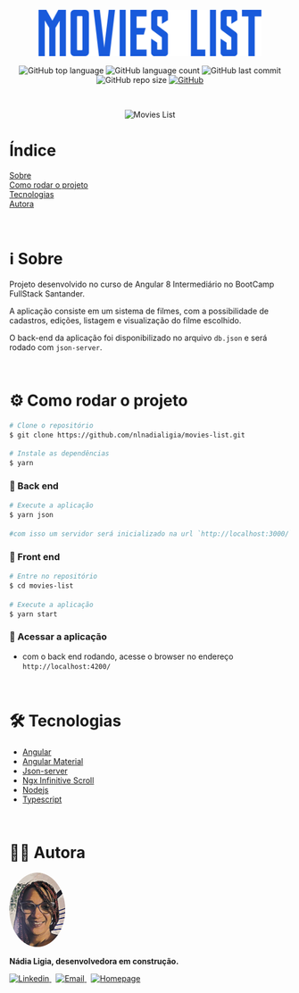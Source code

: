 <p align="center">
  <img src=".github/logo.png" width=400 alt="Movies List" />
</p>

<p align="center">
  <img alt="GitHub top language" src="https://img.shields.io/github/languages/top/nlnadialigia/movies-list?color=185ADB&style=plastic">

  <img alt="GitHub language count" src="https://img.shields.io/github/languages/count/nlnadialigia/movies-list?color=185ADB&style=plastic">

  <img alt="GitHub last commit" src="https://img.shields.io/github/last-commit/nlnadialigia/movies-list?color=185adb&style=plastic">

  <img alt="GitHub repo size" src="https://img.shields.io/github/repo-size/nlnadialigia/movies-list?color=185adb&style=plastic">

  <a href="./LICENSE.md">
    <img alt="GitHub" src="https://img.shields.io/github/license/nlnadialigia/movies-list?color=185adb&style=plastic">
  </a>
</p>

<br>

<p align="center">
  <img src=".github/example.gif" width=400 alt="Movies List" />
</p>

# Índice

[Sobre](#ℹ️-sobre)<br>
[Como rodar o projeto](#⚙️-como-rodar-o-projeto)<br>
[Tecnologias](#🛠-tecnologias)<br>
[Autora](#👩‍💼-autora)

<br>

# ℹ️ Sobre

Projeto desenvolvido no curso de Angular 8 Intermediário no BootCamp FullStack Santander.

A aplicação consiste em um sistema de filmes, com a possibilidade de cadastros, edições, listagem e visualização do filme escolhido.

O back-end da aplicação foi disponibilizado no arquivo `db.json` e será rodado com `json-server`.

<br>

# ⚙️ Como rodar o projeto

```bash
# Clone o repositório
$ git clone https://github.com/nlnadialigia/movies-list.git

# Instale as dependências
$ yarn
```

### 📌 Back end

```bash
# Execute a aplicação
$ yarn json

#com isso um servidor será inicializado na url `http://localhost:3000/`, após a inicialização sera possível realizar requisições http.
```

### 📌 Front end

```bash
# Entre no repositório
$ cd movies-list

# Execute a aplicação
$ yarn start
```

### 📌 Acessar a aplicação

- com o back end rodando, acesse o browser no endereço `http://localhost:4200/`

<br>

# 🛠 Tecnologias

- [Angular](https://angular.io/)
- [Angular Material](https://material.angular.io/)
- [Json-server](https://www.npmjs.com/package/json-server)
- [Ngx Infinitive Scroll](https://github.com/orizens/ngx-infinite-scroll)
- [Nodejs](https://nodejs.org/)
- [Typescript](https://www.typescriptlang.org/)

<br>

# 👩‍💼 Autora

<img src=".github/picture.png" width="100px;" alt="Picture"/>
<p><b>Nádia Ligia, desenvolvedora em construção.</b></p>
<a href="https://www.linkedin.com/in/nlnadialigia/">
  <img alt="Linkedin" src="https://img.shields.io/badge/-Linkedin -185adb?style=flat&logo=Linkedin&logoColor=white&link=https://www.linkedin.com/in/nlnadialigia/" />
</a>&nbsp;
<a href="mailto:nlnadialigia@gmail.com">
  <img alt="Email" src="https://img.shields.io/badge/-Email-185adb?style=flat&logo=Gmail&logoColor=white&link=mailto:nlnadialigia@gmail.com" />
</a>&nbsp;
<a href="https://www.nlnadialigia.com">
  <img alt="Homepage" src="https://img.shields.io/badge/-Homepage-185adb" />
</a>
